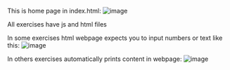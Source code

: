 This is home page in index.html:
![image](https://github.com/user-attachments/assets/37ec304e-9fa4-459e-9919-61a84cb0a861)

All exercises have js and html files

In some exercises html webpage expects you to input numbers or text like this:
![image](https://github.com/user-attachments/assets/5fa6bc21-b875-4a0e-bccc-75ee7ea87eb1)

In others exercises automatically prints content in webpage:
![image](https://github.com/user-attachments/assets/e966f3dd-5356-4c0b-9128-fda78d52b71c)
